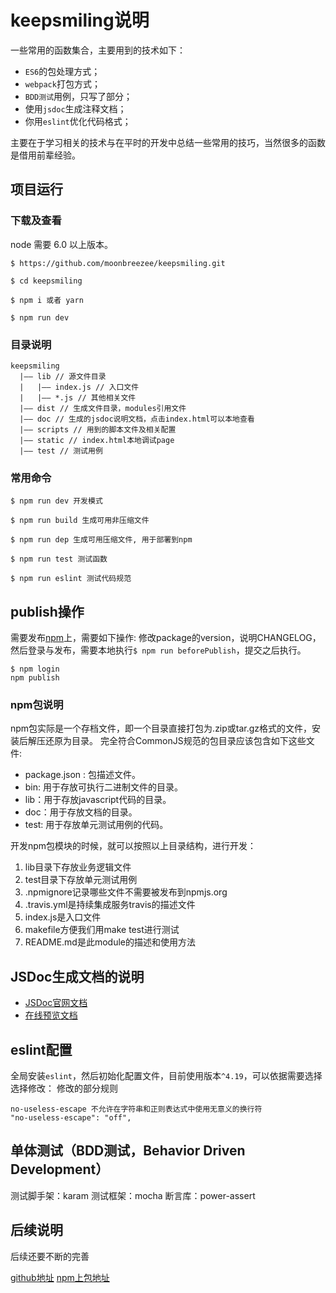 # keepsmiling说明

一些常用的函数集合，主要用到的技术如下：

- `ES6`的包处理方式；
- `webpack`打包方式；
- `BDD测试`用例，只写了部分；
- 使用`jsdoc`生成注释文档；
- 你用`eslint`优化代码格式；

主要在于学习相关的技术与在平时的开发中总结一些常用的技巧，当然很多的函数是借用前辈经验。

## 项目运行

### 下载及查看

node 需要 6.0 以上版本。
```
$ https://github.com/moonbreezee/keepsmiling.git

$ cd keepsmiling

$ npm i 或者 yarn

$ npm run dev
```

### 目录说明
```
keepsmiling
  |—— lib // 源文件目录
  |   |—— index.js // 入口文件
  |   |—— *.js // 其他相关文件
  |—— dist // 生成文件目录，modules引用文件
  |—— doc // 生成的jsdoc说明文档，点击index.html可以本地查看
  |—— scripts // 用到的脚本文件及相关配置
  |—— static // index.html本地调试page
  |—— test // 测试用例
```
### 常用命令
```
$ npm run dev 开发模式

$ npm run build 生成可用非压缩文件

$ npm run dep 生成可用压缩文件, 用于部署到npm

$ npm run test 测试函数

$ npm run eslint 测试代码规范
```

## publish操作
需要发布[npm](https://www.npmjs.com)上，需要如下操作:
修改package的version，说明CHANGELOG，然后登录与发布，需要本地执行`$ npm run beforePublish`，提交之后执行。
```
$ npm login
npm publish
```
### npm包说明
npm包实际是一个存档文件，即一个目录直接打包为.zip或tar.gz格式的文件，安装后解压还原为目录。
完全符合CommonJS规范的包目录应该包含如下这些文件:

- package.json : 包描述文件。
- bin: 用于存放可执行二进制文件的目录。
- lib：用于存放javascript代码的目录。
- doc：用于存放文档的目录。
- test: 用于存放单元测试用例的代码。

开发npm包模块的时候，就可以按照以上目录结构，进行开发：

1. lib目录下存放业务逻辑文件
2. test目录下存放单元测试用例
3. .npmignore记录哪些文件不需要被发布到npmjs.org
4. .travis.yml是持续集成服务travis的描述文件
5. index.js是入口文件
6. makefile方便我们用make test进行测试
7. README.md是此module的描述和使用方法

## JSDoc生成文档的说明
- [JSDoc官网文档](https://www.css88.com/doc/jsdoc/index.html)
- [在线预览文档](http://htmlpreview.github.io/?https://github.com/moonbreezee/keepsmiling/blob/master/doc/index.html)

## eslint配置
全局安装`eslint`，然后初始化配置文件，目前使用版本`^4.19`，可以依据需要选择选择修改：
修改的部分规则
```
no-useless-escape 不允许在字符串和正则表达式中使用无意义的换行符
"no-useless-escape": "off",
```

## 单体测试（BDD测试，Behavior Driven Development）

测试脚手架：karam
测试框架：mocha
断言库：power-assert

## 后续说明
后续还要不断的完善

[github地址](https://github.com/moonbreezee/keepsmiling.git)
[npm上包地址](https://www.npmjs.com/package/keepsmiling)
